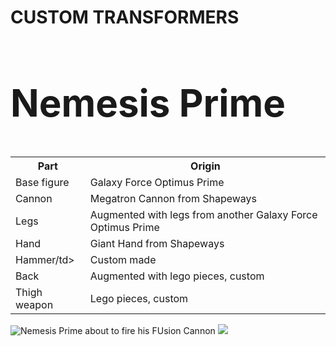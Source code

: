 
<!DOCTYPE html>
<html>
  
<body>
  <h1> CUSTOM TRANSFORMERS</h1>
<h2 style="font-size:60px;"> Nemesis Prime</h2>
  <table>
    <tr>
      <th>Part</th>
      <th>Origin</th>
    </tr>
    <tr>
      <td>Base figure</td>
      <td>Galaxy Force Optimus Prime</td>
    </tr>
    <tr>
      <td>Cannon</td>
      <td>Megatron Cannon from Shapeways</td>
    </tr>
    <tr>
      <td>Legs</td>
      <td>Augmented with legs from another Galaxy Force Optimus Prime</td>
    </tr>
    <tr>
      <td>Hand</td>
      <td>Giant Hand from Shapeways</td>
      <tr>
        <td>Hammer/td>
        <td>Custom made</td>
     <tr>
       <td>Back</td>
       <td>Augmented with lego pieces, custom</td>
    </tr>
    <tr>
      <td>Thigh weapon</td>
      <td>Lego pieces, custom</td>
  </table>
  

 
<img src="https://github.com/PaulPoon1007/Custom-Transformers/blob/main/Nemesis%20prime1.jpg" alt="Nemesis Prime about to fire his FUsion Cannon">

<img src="https://github.com/PaulPoon1007/Custom-Transformers/blob/main/Nemesis%20prime2.jpg">



</body>
</html>
